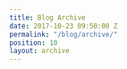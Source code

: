 ```yaml
---
title: Blog Archive
date: 2017-10-23 09:50:00 Z
permalink: "/blog/archive/"
position: 10
layout: archive
---
```


